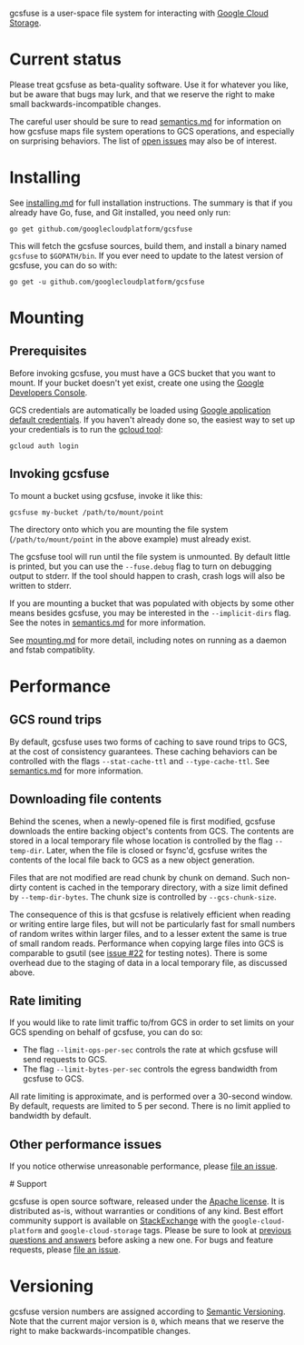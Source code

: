 gcsfuse is a user-space file system for interacting with [Google Cloud
Storage][gcs].

[gcs]: https://cloud.google.com/storage/


# Current status

Please treat gcsfuse as beta-quality software. Use it for whatever you like, but
be aware that bugs may lurk, and that we reserve the right to make small
backwards-incompatible changes.

The careful user should be sure to read [semantics.md][] for information on how
gcsfuse maps file system operations to GCS operations, and especially on
surprising behaviors. The list of [open issues][issues] may also be of interest.

[semantics.md]: docs/semantics.md
[issues]: https://github.com/GoogleCloudPlatform/gcsfuse/issues


# Installing

See [installing.md][] for full installation instructions. The summary is that if
you already have Go, fuse, and Git installed, you need only run:

[installing.md]: https://github.com/googlecloudplatform/gcsfuse/blob/master/docs/installing.md

```
go get github.com/googlecloudplatform/gcsfuse
```

This will fetch the gcsfuse sources, build them, and install a binary named
`gcsfuse` to `$GOPATH/bin`. If you ever need to update to the latest version of
gcsfuse, you can do so with:

```
go get -u github.com/googlecloudplatform/gcsfuse
```


# Mounting

## Prerequisites

Before invoking gcsfuse, you must have a GCS bucket that you want to mount. If
your bucket doesn't yet exist, create one using the
[Google Developers Console][console].

[console]: https://console.developers.google.com

GCS credentials are automatically be loaded using [Google application default
credentials][app-default-credentials]. If you haven't already done so, the
easiest way to set up your credentials is to run the [gcloud tool][]:

    gcloud auth login

[gcloud tool]: https://cloud.google.com/sdk/gcloud/
[app-default-credentials]: https://developers.google.com/identity/protocols/application-default-credentials#howtheywork

## Invoking gcsfuse

To mount a bucket using gcsfuse, invoke it like this:

```
gcsfuse my-bucket /path/to/mount/point
```

The directory onto which you are mounting the file system
(`/path/to/mount/point` in the above example) must already exist.

The gcsfuse tool will run until the file system is unmounted. By default little
is printed, but you can use the `--fuse.debug` flag to turn on debugging output
to stderr. If the tool should happen to crash, crash logs will also be written
to stderr.

If you are mounting a bucket that was populated with objects by some other means
besides gcsfuse, you may be interested in the `--implicit-dirs` flag. See the
notes in [semantics.md][semantics-implicit-dirs] for more information.

[semantics-implicit-dirs]: docs/semantics.md#implicit-directories

See [mounting.md][] for more detail, including notes on running as a daemon and
fstab compatiblity.

[mounting.md]: /docs/mounting.md


# Performance

## GCS round trips

By default, gcsfuse uses two forms of caching to save round trips to GCS, at the
cost of consistency guarantees. These caching behaviors can be controlled with
the flags `--stat-cache-ttl` and `--type-cache-ttl`. See
[semantics.md](docs/semantics.md#caching) for more information.

## Downloading file contents

Behind the scenes, when a newly-opened file is first modified, gcsfuse downloads
the entire backing object's contents from GCS. The contents are stored in a
local temporary file whose location is controlled by the flag `--temp-dir`.
Later, when the file is closed or fsync'd, gcsfuse writes the contents of the
local file back to GCS as a new object generation.

Files that are not modified are read chunk by chunk on demand. Such non-dirty
content is cached in the temporary directory, with a size limit defined by
`--temp-dir-bytes`. The chunk size is controlled by `--gcs-chunk-size`.

The consequence of this is that gcsfuse is relatively efficient when reading or
writing entire large files, but will not be particularly fast for small numbers
of random writes within larger files, and to a lesser extent the same is true of
small random reads. Performance when copying large files into GCS is comparable
to gsutil (see [issue #22][issue-22] for testing notes). There is some overhead
due to the staging of data in a local temporary file, as discussed above.

[issue-22]: https://github.com/GoogleCloudPlatform/gcsfuse/issues/22

## Rate limiting

If you would like to rate limit traffic to/from GCS in order to set limits on
your GCS spending on behalf of gcsfuse, you can do so:

*   The flag `--limit-ops-per-sec` controls the rate at which gcsfuse will send
    requests to GCS.
*   The flag `--limit-bytes-per-sec` controls the egress
    bandwidth from gcsfuse to GCS.

All rate limiting is approximate, and is performed over a 30-second window. By
default, requests are limited to 5 per second. There is no limit applied to
bandwidth by default.

## Other performance issues

If you notice otherwise unreasonable performance, please [file an
issue][issues].

[issues]: https://github.com/googlecloudplatform/gcsfuse/issues


<a name="support">
# Support

gcsfuse is open source software, released under the [Apache license](LICENSE).
It is distributed as-is, without warranties or conditions of any kind. Best
effort community support is available on [StackExchange][se] with the
`google-cloud-platform` and `google-cloud-storage` tags. Please be sure to look
at [previous questions and answers][qna] before asking a new one. For bugs and
feature requests, please [file an issue][issues].

[se]: http://serverfault.com/questions/ask?tags=google-cloud-platform+google-cloud-storage
[qna]: http://serverfault.com/questions/tagged/google-cloud-platform+google-cloud-storage


# Versioning

gcsfuse version numbers are assigned according to [Semantic
Versioning][semver]. Note that the current major version is `0`, which means
that we reserve the right to make backwards-incompatible changes.

[semver]: http://semver.org/
